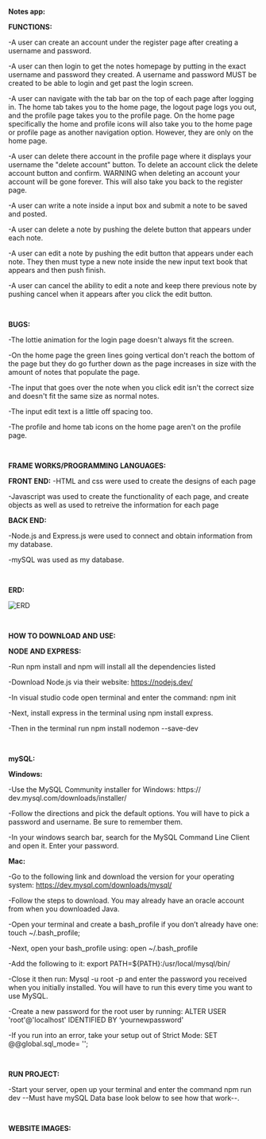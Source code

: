 ﻿
**Notes app:**

**FUNCTIONS:**

-A user can create an account under the register page after creating a username and password.

-A user can then login to get the notes homepage by putting in the exact username and password they created. A username and password MUST be created to be able to login and get past the login screen.

-A user can navigate with the tab bar on the top of each page after logging in. The home tab takes you to the home page, the logout page logs you out, and the profile page takes you to the profile page. On the home page specifically the home and profile icons will also take you to the home page or profile page as another navigation option. However, they are only on the home page.

-A user can delete there account in the profile page
where it displays your username the "delete account" button. To delete an account click the delete account button and confirm. WARNING when deleting an account your account will be gone forever. This will also take you back to the register page.

-A user can write a note inside a input box and submit a note to be saved and posted.

-A user can delete a note by pushing the delete button that appears under each note.

-A user can edit a note by pushing the edit button that appears under each note. They then must type a new note inside the new input text book that appears and then push finish.

-A user can cancel the ability to edit a note and keep there previous note by pushing cancel when it appears after you click the edit button.

<pre>

</pre>

**BUGS:**

-The lottie animation for the login page doesn't always fit the screen.

-On the home page the green lines going vertical don't reach the bottom of the page but they do go further down as the page increases in size with the amount of notes that populate the page.

-The input that goes over the note when you click edit isn't the correct size and doesn't fit the same size as normal notes.

-The input edit text is a little off spacing too.

-The profile and home tab icons on the home page aren't on the profile page.

<pre>

</pre>

**FRAME WORKS/PROGRAMMING LANGUAGES:**

**FRONT END:**
-HTML and css were used to create the designs of each page

-Javascript was used to create the functionality of each page, and create objects as well as used to retreive the information for each page

**BACK END:**

-Node.js and Express.js were used to connect and obtain information from my database.

-mySQL was used as my database.

<pre>

</pre>

**ERD:**

![ERD](https://user-images.githubusercontent.com/77566307/168482528-46ecc7a9-4f23-4a7b-885e-3e3f79ccba54.png)

<pre>

</pre>

**HOW TO DOWNLOAD AND USE:**

**NODE AND EXPRESS:**

-Run npm install and npm will install all the dependencies listed

-Download Node.js via their website: https://nodejs.dev/

-In visual studio code open terminal and enter the command: npm init

-Next, install express in the terminal using npm install express.

-Then in the terminal run npm install nodemon --save-dev

<pre>

</pre>

**mySQL:**

**Windows:**

-Use the MySQL Community installer for Windows: https://
dev.mysql.com/downloads/installer/

-Follow the directions and pick the default options. You
will have to pick a password and username. Be sure to
remember them.

-In your windows search bar, search for the MySQL
Command Line Client and open it. Enter your password. 

**Mac:**

-Go to the following link and download the version for your operating system:
https://dev.mysql.com/downloads/mysql/

-Follow the steps to download. You may already have an oracle account from
when you downloaded Java.

-Open your terminal and create a bash_profile if you don’t already have one:
touch ~/.bash_profile;

-Next, open your bash_profile using: open ~/.bash_profile

-Add the following to it: export PATH=${PATH}:/usr/local/mysql/bin/

-Close it then run: Mysql -u root -p and enter the password you received when
you initially installed. You will have to run this every time you want to use MySQL.

-Create a new password for the root user by running: ALTER USER
'root'@'localhost' IDENTIFIED BY ‘yournewpassword'

-If you run into an error, take your setup out of Strict Mode: SET
@@global.sql_mode= '';

<pre>

</pre>

**RUN PROJECT:**

-Start your server, open up your terminal and enter the
command npm run dev --Must have mySQL Data base look below to see how that work--.

<pre>

</pre>

**WEBSITE IMAGES:**
